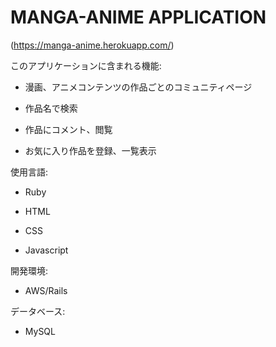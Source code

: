 # MANGA-ANIME APPLICATION 
(https://manga-anime.herokuapp.com/)

このアプリケーションに含まれる機能:  

* 漫画、アニメコンテンツの作品ごとのコミュニティページ

* 作品名で検索

* 作品にコメント、閲覧

* お気に入り作品を登録、一覧表示

使用言語:

* Ruby

* HTML

* CSS

* Javascript

開発環境:  

* AWS/Rails

データベース:  

* MySQL
